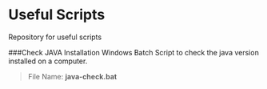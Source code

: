 # Useful Scripts
Repository for useful scripts  


###Check JAVA Installation
Windows Batch Script to check the java version installed on a computer. 
>File Name: **java-check.bat**
